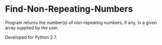 # Find-Non-Repeating-Numbers

Program returns the number(s) of non-repeating numbers, if any, in a given array supplied by the user. 

Developed for Python 2.7.
